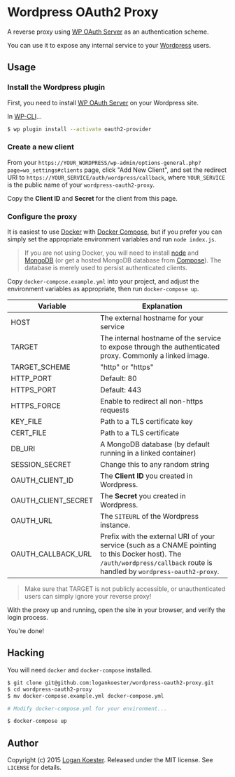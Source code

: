 # Wordpress OAuth2 Proxy

A reverse proxy using [WP OAuth Server](https://wordpress.org/plugins/oauth2-provider/) as an authentication scheme.

You can use it to expose any internal service to your [Wordpress](https://wordpress.org/) users.

## Usage

### Install the Wordpress plugin

First, you need to install [WP OAuth
Server](https://wordpress.org/plugins/oauth2-provider/) on your Wordpress site.

In [WP-CLI](http://wp-cli.org/)...
```bash
$ wp plugin install --activate oauth2-provider
```

### Create a new client

From your
`https://YOUR_WORDPRESS/wp-admin/options-general.php?page=wo_settings#clients`
page, click "Add New Client", and set the redirect URI to
`https://YOUR_SERVICE/auth/wordpress/callback`, where `YOUR_SERVICE` is the
public name of your `wordpress-oauth2-proxy`.

Copy the **Client ID** and **Secret** for the client from this page.

### Configure the proxy

It is easiest to use [Docker](https://www.docker.com/) with [Docker
Compose](https://docs.docker.com/compose/), but if you prefer you can simply
set the appropriate environment variables and run `node index.js`.

> If you are not using Docker, you will need to install [node](nodejs.org) and
[MongoDB](https://www.mongodb.org/) (or get a hosted MongoDB database from
[Compose](https://www.compose.io/)). The database is merely used to persist
authenticated clients.

Copy `docker-compose.example.yml` into your project, and adjust the environment
variables as appropriate, then run `docker-compose up`.

Variable            | Explanation
--------------------|------------
HOST                | The external hostname for your service
TARGET              | The internal hostname of the service to expose through the authenticated proxy. Commonly a linked image.
TARGET_SCHEME       | "http" or "https"
HTTP_PORT           | Default: 80
HTTPS_PORT          | Default: 443
HTTPS_FORCE         | Enable to redirect all non-https requests
KEY_FILE            | Path to a TLS certificate key
CERT_FILE           | Path to a TLS certificate
DB_URI              | A MongoDB database (by default running in a linked container)
SESSION_SECRET      | Change this to any random string
OAUTH_CLIENT_ID     | The **Client ID** you created in Wordpress.
OAUTH_CLIENT_SECRET | The **Secret** you created in Wordpress.
OAUTH_URL           | The `SITEURL` of the Wordpress instance.
OAUTH_CALLBACK_URL  | Prefix with the external URI of your service (such as a CNAME pointing to this Docker host). The `/auth/wordpress/callback` route is handled by `wordpress-oauth2-proxy`.

> Make sure that TARGET is not publicly accessible, or
> unauthenticated users can simply ignore your reverse proxy!

With the proxy up and running, open the site in your browser, and verify the login process.

You're done!

## Hacking

You will need `docker` and `docker-compose` installed.

```bash
$ git clone git@github.com:logankoester/wordpress-oauth2-proxy.git
$ cd wordpress-oauth2-proxy
$ mv docker-compose.example.yml docker-compose.yml

# Modify docker-compose.yml for your environment...

$ docker-compose up
```

## Author

Copyright (c) 2015 [Logan Koester](http://logankoester.com). Released under the MIT license. See `LICENSE` for details.
